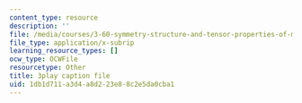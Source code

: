 ```yaml
---
content_type: resource
description: ''
file: /media/courses/3-60-symmetry-structure-and-tensor-properties-of-materials-fall-2005/1db1d711a3d4a8d223e88c2e5da0cba1_V1i2bknbWfc.srt
file_type: application/x-subrip
learning_resource_types: []
ocw_type: OCWFile
resourcetype: Other
title: 3play caption file
uid: 1db1d711-a3d4-a8d2-23e8-8c2e5da0cba1
---
```

